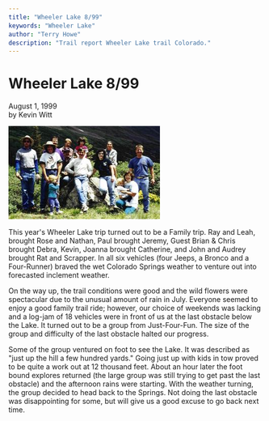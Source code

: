 ```yaml
---
title: "Wheeler Lake 8/99"
keywords: "Wheeler Lake"
author: "Terry Howe"
description: "Trail report Wheeler Lake trail Colorado."
---
```

# Wheeler Lake 8/99

August 1, 1999  
by Kevin Witt  
  
![Wheeler crew](../../img/terry/trail/wl9908.jpg)

This year's Wheeler Lake trip turned out to be a Family trip. Ray and Leah, brought Rose and Nathan, Paul brought Jeremy, Guest Brian & Chris brought Debra, Kevin, Joanna brought Catherine, and John and Audrey brought Rat and Scrapper. In all six vehicles (four Jeeps, a Bronco and a Four-Runner) braved the wet Colorado Springs weather to venture out into forecasted inclement weather. 

On the way up, the trail conditions were good and the wild flowers were spectacular due to the unusual amount of rain in July. Everyone seemed to enjoy a good family trail ride; however, our choice of weekends was lacking and a log-jam of 18 vehicles were in front of us at the last obstacle below the Lake. It turned out to be a group from Just-Four-Fun. The size of the group and difficulty of the last obstacle halted our progress. 

Some of the group ventured on foot to see the Lake. It was described as "just up the hill a few hundred yards." Going just up with kids in tow proved to be quite a work out at 12 thousand feet. About an hour later the foot bound explores returned (the large group was still trying to get past the last obstacle) and the afternoon rains were starting. With the weather turning, the group decided to head back to the Springs. Not doing the last obstacle was disappointing for some, but will give us a good excuse to go back next time.